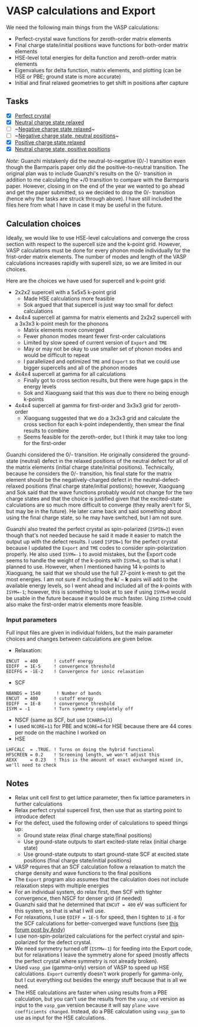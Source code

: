 # VASP calculations and Export

We need the following main things from the VASP calculations:
* Perfect-crystal wave functions for zeroth-order matrix elements
* Final charge state/initial positions wave functions for both-order matrix elements
* HSE-level total energies for delta function and zeroth-order matrix elements
* Eigenvalues for delta function, matrix elements, and plotting (can be HSE or PBE; ground state is more accurate)
* Initial and final relaxed geometries to get shift in positions after capture

## Tasks

- [X] [Perfect crystal](./pristine)
- [X] [Neutral charge state relaxed](./neutralChargeState/neutralPositions)
- [ ] ~[Negative charge state relaxed](./negativeChargeState/negativePositions)~
- [ ] ~[Negative charge state, neutral positions](./negativeChargeState/neutralPositions)~
- [X] [Positive charge state relaxed](./positiveChargeState)
- [X] [Neutral charge state, positive positions](./neutralChargeState/positivePositions)

*Note:* Guanzhi mistakenly did the neutral-to-negative (0/-) transition even though the Barmparis paper only did the positive-to-neutral transition. The original plan was to include Guanzhi's results on the 0/- transition in addition to me calculating the +/0 transition to compare with the Barmparis paper. However, closing in on the end of the year we wanted to go ahead and get the paper submitted, so we decided to drop the 0/- transition (hence why the tasks are struck through above). I have still included the files here from what I have in case it may be useful in the future. 

## Calculation choices

Ideally, we would like to use HSE-level calculations and converge the cross section with respect to the supercell size and the k-point grid. However, VASP calculations must be done for every phonon mode individually for the frist-order matrix elements. The number of modes and length of the VASP calculations increases rapidly with superell size, so we are limited in our choices. 

Here are the choices we have used for supercell and k-point grid:

* 2x2x2 supercell with a 5x5x5 k-point grid
  * Made HSE calculations more feasible
  * Sok argued that that supercell is just way too small for defect calculations
* 4x4x4 supercell at gamma for matrix elements and 2x2x2 supercell with a 3x3x3 k-point mesh for the phonons
  * Matrix elements more converged
  * Fewer phonon modes meant fewer first-order calculations
  * Limited by slow speed of current version of `Export` and `TME`
  * May or may not be okay to use smaller set of phonon modes and would be difficult to repeat
  * I parallelized and optimized `TME` and `Export` so that we could use bigger supercells and all of the phonon modes
* 4x4x4 supercell at gamma for all calculations
  * Finally got to cross section results, but there were huge gaps in the energy levels
  * Sok and Xiaoguang said that this was due to there no being enough k-points
* 4x4x4 supercell at gamma for first-order and 3x3x3 grid for zeroth-order
  * Xiaoguang suggested that we do a 3x3x3 grid and calculate the cross section for each k-point independently, then smear the final results to combine
  * Seems feasible for the zeroth-order, but I think it may take too long for the first-order


Guanzhi considered the 0/- transition. He originally considered the ground-state (neutral) defect in the relaxed positions of the neutral defect for all of the matrix elements (initial charge state/initial positions). Technically, because he considers the 0/- transition, his final state for the matrix element should be the negatively-charged defect in the neutral-defect-relaxed positions (final charge state/initial postions); however, Xiaoguang and Sok said that the wave functions probably would not change for the two charge states and that the choice is justified given that the excited-state calculations are so much more difficult to converge (they really aren't for Si, but may be in the future). He later came back and said something about using the final charge state, so he may have switched, but I am not sure.

Guanzhi also treated the perfect crystal as spin-polarized (`ISPIN=2`) even though that's not needed because he said it made it easier to match the output up with the defect results. I used `ISPIN=1` for the perfect crystal because I updated the `Export` and `TME` codes to consider spin-polarization properly. He also used `ISYM=-1` to avoid mistakes, but the Export code seems to handle the weight of the k-points with `ISYM=0`, so that is what I planned to use. However, when I mentioned having 14 k-points to Xiaoguang, he said that we should use the full 27-point k-mesh to get the most energies. I am not sure if including the $\mathbf{k}/-\mathbf{k}$ pairs will add to the available energy levels, so I went ahead and included all of the k-points with `ISYM=-1`; however, this is something to look at to see if using `ISYM=0` would be usable in the future because it would be much faster. Using `ISYM=0` could also make the first-order matrix elements more feasible.

### Input parameters

Full input files are given in individual folders, but the main parameter choices and changes between calculations are given below.

* Relaxation:
```
ENCUT  = 400      ! cutoff energy
EDIFF  = 1E-5     ! convergence threshold
EDIFFG = -1E-2    ! Convergence for ionic relaxation
```
* SCF
```
NBANDS = 1540      ! Number of bands
ENCUT  = 400      ! cutoff energy
EDIFF  = 1E-8     ! convergence threshold
ISYM = -1         ! Turn symmetry completely off
```
* NSCF (same as SCF, but use `ICHARG=11`)
* I used `NCORE=11` for PBE and `NCORE=4` for HSE because there are 44 cores per node on the machine I worked on
* HSE
```
LHFCALC  = .TRUE. ! Turns on doing the hybrid functional
HFSCREEN = 0.2    ! Screening length, we won't adjust this
AEXX     = 0.23   ! This is the amount of exact exchanged mixed in, we'll need to check
```

## Notes

* Relax unit cell first to get lattice parameter, then fix lattice parameters in further calculations
* Relax perfect crystal supercell first, then use that as starting point to introduce defect 
* For the defect, used the following order of calculations to speed things up:
  * Ground state relax (final charge state/final positions)
  * Use ground-state outputs to start excited-state relax (initial charge state)
  * Use ground-state outputs to start ground-state SCF at excited state positions (final charge state/initial positions)
* VASP requires that an SCF calculation follow a relaxation to match the charge density and wave functions to the final positions
* The `Export` program also assumes that the calculation does not include relaxation steps with multiple energies
* For an individual system, do relax first, then SCF with tighter convergence, then NSCF for denser grid (if needed)
* Guanzhi said that he determined that `ENCUT = 400` eV was sufficient for this system, so that is what I will use.
* For relaxations, I use `EDIFF = 1E-5` for speed, then I tighten to `1E-8` for the SCF calculations for better-converged wave functions (see [this forum post by Andy](https://www.vasp.at/forum/viewtopic.php?f=3&t=18050))
* I use non-spin-polarized calculations for the perfect crystal and spin-polarized for the defect crystal.
* We need symmetry turned off (`ISYM=-1`) for feeding into the Export code, but for relaxations I leave the symmetry alone for speed (mostly affects the perfect crystal where symmetry is not already broken).
* Used `vasp_gam` (gamma-only) version of VASP to speed up HSE calculations. `Export` currently doesn't work properly for gamma-only, but I cut everything out besides the energy stuff because that is all we need.
* The HSE calculations are faster when using results from a PBE calculation, but you can't use the results from the `vasp_std` version as input to the `vasp_gam` version because it will say `plane wave coefficients changed`. Instead, do a PBE calculation using `vasp_gam` to use as input for the HSE calculations.
